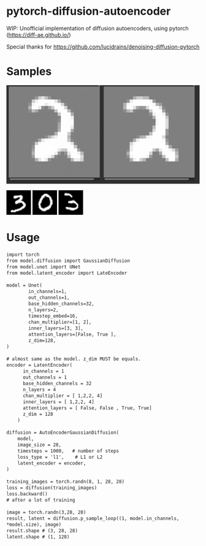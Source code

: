 # pytorch-diffusion-autoencoder
WIP: Unofficial implementation of diffusion autoencoders, using pytorch (https://diff-ae.github.io/)

Special thanks for https://github.com/lucidrains/denoising-diffusion-pytorch

# Samples
![sample](./sample/sample_1.png)

![sample](./sample/interpolation.gif)
![sample](./sample/interpolation2.gif)
![sample](./sample/interpolation3.gif)
# Usage

```
import torch
from model.diffusion import GaussianDiffusion
from model.unet import UNet
from model.latent_encoder import LateEncoder

model = Unet(
        in_channels=1,
        out_channels=1,
        base_hidden_channels=32,
        n_layers=2,
        timestep_embed=16,
        chan_multiplier=[1, 2],
        inner_layers=[3, 3],
        attention_layers=[False, True ],
        z_dim=128,
)

# almost same as the model. z_dim MUST be equals.
encoder = LatentEncoder(
      in_channels = 1
      out_channels = 1
      base_hidden_channels = 32
      n_layers = 4
      chan_multiplier = [ 1,2,2, 4]
      inner_layers = [ 1,2,2, 4]
      attention_layers = [ False, False , True, True]
      z_dim = 128
    )

diffusion = AutoEncoderGaussianDiffusion(
    model,
    image_size = 28,
    timesteps = 1000,   # number of steps
    loss_type = 'l1',    # L1 or L2
    latent_encoder = encoder,
)

training_images = torch.randn(8, 1, 28, 28)
loss = diffusion(training_images)
loss.backward()
# after a lot of training

image = torch.randn(3,28, 28) 
result, latent = diffusion.p_sample_loop((1, model.in_channels, *model.size), image)
result.shape # (3, 28, 28)
latent.shape # (1, 128)
```
